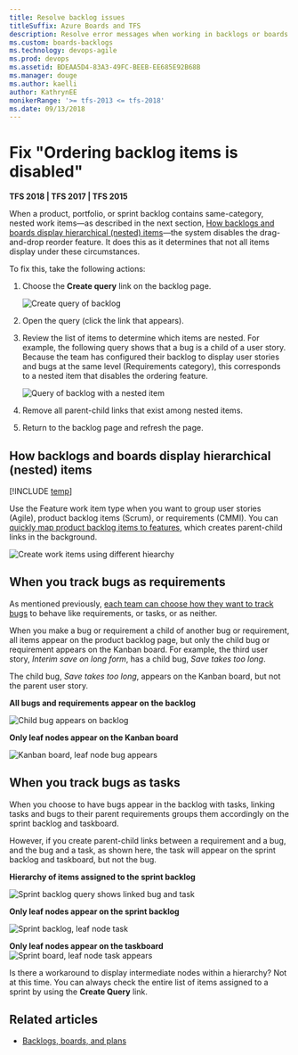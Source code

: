 ```yaml
---
title: Resolve backlog issues 
titleSuffix: Azure Boards and TFS
description: Resolve error messages when working in backlogs or boards in Azure Boards and Team Foundation Server (TFS) 
ms.custom: boards-backlogs 
ms.technology: devops-agile
ms.prod: devops
ms.assetid: BDEAA5D4-83A3-49FC-BEEB-EE685E92B68B
ms.manager: douge
ms.author: kaelli
author: KathrynEE
monikerRange: '>= tfs-2013 <= tfs-2018'
ms.date: 09/13/2018
--- 
```





# Fix "Ordering backlog items is disabled" 
<a id="display-hierarchy">  </a>


**TFS 2018 | TFS 2017 | TFS 2015**

<!--- Supports FWLINK 529135 --> 

When a product, portfolio, or sprint backlog contains same-category, nested work items&mdash;as described in the next section, [How backlogs and boards display hierarchical (nested) items](#nested)&mdash;the system disables the drag-and-drop reorder feature. It does this as it determines that not all items display under these circumstances.  

To fix this, take the following actions: 

1. Choose the **Create query** link on the backlog page. 
    
	![Create query of backlog](_img/overview/backlogs-boards-create-query.png)

2. Open the query (click the link that appears). 

3. Review the list of items to determine which items are nested. For example, the following query shows that a bug is a child of a user story. Because the team has configured their backlog to display user stories and bugs at the same level (Requirements category), this corresponds to a nested item that disables the ordering feature. 

	![Query of backlog with a nested item](_img/overview/backlogs-boards-query-nested-items.png)

4. Remove all parent-child links that exist among nested items. 

5. Return to the backlog page and refresh the page. 


<a id="nested">  </a>
## How backlogs and boards display hierarchical (nested) items 
 
[!INCLUDE [temp](../_shared/display-leaf-nodes.md)]  

Use the Feature work item type when you want to group user stories (Agile), product backlog items (Scrum), or requirements (CMMI). You can [quickly map product backlog items to features](/azure/devops/boards/backlogs/organize-backlog), which creates parent-child links in the background.    

![Create work items using different hiearchy](../../reference/_img/create-hierarchy-with-different-wits.png)  

<a id="leaf-nodes">  </a>
## When you track bugs as requirements

As mentioned previously, [each team can choose how they want to track bugs](../../organizations/settings/show-bugs-on-backlog.md) to behave like requirements, or tasks, or as neither. 

When you make a bug or requirement a child of another bug or requirement, all items appear on the product backlog page, but only the child bug or requirement appears on the Kanban board. For example, the third user story, *Interim save on long form*, has a child bug, *Save takes too long*. 

The child bug, *Save takes too long*, appears on the Kanban board, but not the parent user story.  

**All bugs and requirements appear on the backlog**  

![Child bug appears on backlog ](../../reference/_img/bugs-appear-on-backlog.png)  

**Only leaf nodes appear on the Kanban board**  

![Kanban board, leaf node bug appears](../../reference/_img/bugs-appear-on-board.png)  

<a id="bugs-as-tasks">  </a>
## When you track bugs as tasks

When you choose to have bugs appear in the backlog with tasks, linking tasks and bugs to their parent requirements groups them accordingly on the sprint backlog and taskboard.  

However, if you create parent-child links between a requirement and a bug, and the bug and a task, as shown here, the task will appear on the sprint backlog and taskboard, but not the bug. 

**Hierarchy of items assigned to the sprint backlog**  

![Sprint backlog query shows linked bug and task ](../../reference/_img/sprint-backlog-hierarchy.png)   

**Only leaf nodes appear on the sprint backlog**  

![Sprint backlog, leaf node task ](../../reference/_img/sprint-backlog-leaf-only.png)  

**Only leaf nodes appear on the taskboard**   
![Sprint board, leaf node task appears](../../reference/_img/bugs-appear-on-taskboard.png)  

Is there a workaround to display intermediate nodes within a hierarchy?  Not at this time. You can always check the entire list of items assigned to a sprint by using the **Create Query** link. 


## Related articles

- [Backlogs, boards, and plans](backlogs-boards-plans.md) 